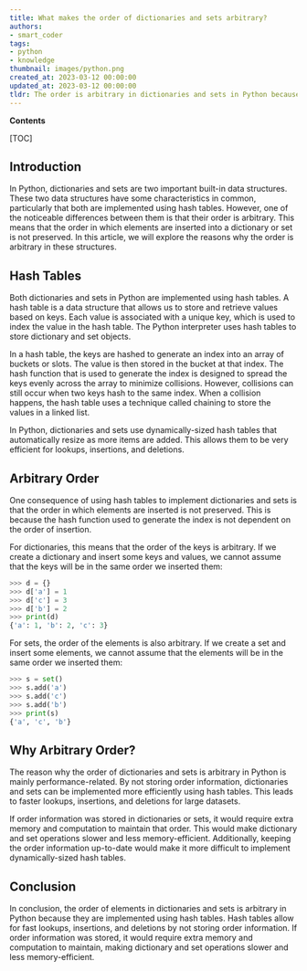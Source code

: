 ```yaml
---
title: What makes the order of dictionaries and sets arbitrary?
authors:
- smart_coder
tags:
- python
- knowledge
thumbnail: images/python.png
created_at: 2023-03-12 00:00:00
updated_at: 2023-03-12 00:00:00
tldr: The order is arbitrary in dictionaries and sets in Python because they are implemented as hash tables, which do not have a predictable order.
---
```


**Contents**

[TOC]

## Introduction
In Python, dictionaries and sets are two important built-in data structures. These two data structures have some characteristics in common, particularly that both are implemented using hash tables. However, one of the noticeable differences between them is that their order is arbitrary. This means that the order in which elements are inserted into a dictionary or set is not preserved. In this article, we will explore the reasons why the order is arbitrary in these structures.

## Hash Tables
Both dictionaries and sets in Python are implemented using hash tables. A hash table is a data structure that allows us to store and retrieve values based on keys. Each value is associated with a unique key, which is used to index the value in the hash table. The Python interpreter uses hash tables to store dictionary and set objects. 

In a hash table, the keys are hashed to generate an index into an array of buckets or slots. The value is then stored in the bucket at that index. The hash function that is used to generate the index is designed to spread the keys evenly across the array to minimize collisions. However, collisions can still occur when two keys hash to the same index. When a collision happens, the hash table uses a technique called chaining to store the values in a linked list. 

In Python, dictionaries and sets use dynamically-sized hash tables that automatically resize as more items are added. This allows them to be very efficient for lookups, insertions, and deletions.

## Arbitrary Order
One consequence of using hash tables to implement dictionaries and sets is that the order in which elements are inserted is not preserved. This is because the hash function used to generate the index is not dependent on the order of insertion. 

For dictionaries, this means that the order of the keys is arbitrary. If we create a dictionary and insert some keys and values, we cannot assume that the keys will be in the same order we inserted them:

```python
>>> d = {}
>>> d['a'] = 1
>>> d['c'] = 3
>>> d['b'] = 2
>>> print(d)
{'a': 1, 'b': 2, 'c': 3}
```

For sets, the order of the elements is also arbitrary. If we create a set and insert some elements, we cannot assume that the elements will be in the same order we inserted them:

```python
>>> s = set()
>>> s.add('a')
>>> s.add('c')
>>> s.add('b')
>>> print(s)
{'a', 'c', 'b'}
```

## Why Arbitrary Order?
The reason why the order of dictionaries and sets is arbitrary in Python is mainly performance-related. By not storing order information, dictionaries and sets can be implemented more efficiently using hash tables. This leads to faster lookups, insertions, and deletions for large datasets.

If order information was stored in dictionaries or sets, it would require extra memory and computation to maintain that order. This would make dictionary and set operations slower and less memory-efficient. Additionally, keeping the order information up-to-date would make it more difficult to implement dynamically-sized hash tables.

## Conclusion
In conclusion, the order of elements in dictionaries and sets is arbitrary in Python because they are implemented using hash tables. Hash tables allow for fast lookups, insertions, and deletions by not storing order information. If order information was stored, it would require extra memory and computation to maintain, making dictionary and set operations slower and less memory-efficient.
